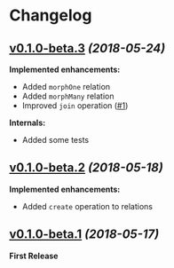 # Changelog


## [v0.1.0-beta.3](https://github.com/foxifyjs/odin/releases/tag/v0.1.0-beta.3) *(2018-05-24)*

**Implemented enhancements:**
- Added `morphOne` relation
- Added `morphMany` relation
- Improved `join` operation ([#1](https://github.com/foxifyjs/odin/issues/1))

**Internals:**
- Added some tests


## [v0.1.0-beta.2](https://github.com/foxifyjs/odin/releases/tag/v0.1.0-beta.2) *(2018-05-18)*

**Implemented enhancements:**
- Added `create` operation to relations


## [v0.1.0-beta.1](https://github.com/foxifyjs/odin/releases/tag/v0.1.0-beta.1) *(2018-05-17)*

**First Release**
